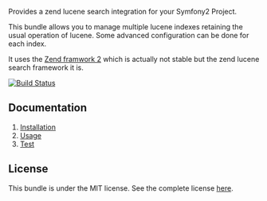 Provides a zend lucene search integration for your Symfony2 Project.

This bundle allows you to manage multiple lucene indexes retaining the usual operation of lucene.
Some advanced configuration can be done for each index.

It uses the [Zend framwork 2](http://github.com/zendframework/zf2) which is actually not stable but the zend lucene search framework it is.

[![Build Status](https://secure.travis-ci.org/egeloen/IvoryLuceneSearchBundle.png)](http://travis-ci.org/egeloen/IvoryLuceneSearchBundle)

Documentation
-------------

   1. [Installation](http://github.com/egeloen/IvoryLuceneSearchBundle/blob/master/Resources/doc/installation.md)
   2. [Usage](http://github.com/egeloen/IvoryLuceneSearchBundle/blob/master/Resources/doc/usage.md)
   3. [Test](http://github.com/egeloen/IvoryLuceneSearchBundle/blob/master/Resources/doc/test.md)

License
-------

This bundle is under the MIT license. See the complete license [here](http://github.com/egeloen/IvoryLuceneSearchBundle/blob/master/Resources/meta/LICENSE).
